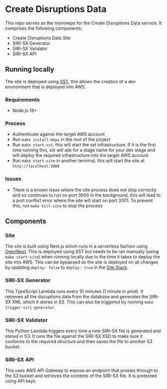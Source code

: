 # Create Disruptions Data

This repo serves as the monorepo for the Create Disruptions Data service. It comprises the following components:

-   Create Disruptions Data Site
-   SIRI-SX Generator
-   SIRI-SX Validator
-   SIRI-SX API

## Running locally

The site is deployed using [SST](https://sst.dev/), this allows the creation of a dev environment that is deployed into AWS.

### Requirements

-   Node.js 18+

### Process

-   Authenticate against the target AWS account
-   Run `make install-deps` in the root of the project
-   Run `make start-sst`, this will start the sst infrastructure. If it is the first time running this, sst will ask for a stage name for your dev stage and will deploy the required infrastructure into the target AWS account
-   Run `make start-site` in another terminal, this will start the site at `http://localhost:3000`

### Issues

-   There is a known issue where the site process does not stop correctly and so continues to run on port 3000 in the background, this will lead to a port conflict error where the site will start on port 3001. To prevent this, run `make kill-site` to stop the process

## Components

### Site

The site is built using Next.js which runs in a serverless fashion using [OpenNext](https://github.com/sst/open-next). This is deployed using SST but needs to be ran manually (using `make start-site`) when running locally due to the time it takes to deploy the site into AWS. This can be bypassed so the site is deployed on all changes by updating `deploy: false` to `deploy: true` in the [Site Stack](./stacks/SiteStack.ts).

### SIRI-SX Generator

This TypeScript Lambda runs every 10 minutes (1 minute in prod). It retrieves all the disruptions data from the database and generates the SIRI-SX XML which it stores in S3. This can also be triggered by running `make trigger-siri-generator`.

### SIRI-SX Validator

This Python Lambda triggers every time a new SIRI-SX file is generated and stored in S3. It runs the file against the SIRI-SX XSD to make sure it conforms to the required structure and then saves the file to another S3 bucket.

### SIRI-SX API

This uses AWS API Gateway to expose an endpoint that proxies through to the S3 bucket and retrieves the contents of the SIRI-SX file. It is protected using API keys.
